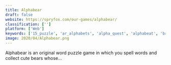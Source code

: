 ```yaml
---
title: Alphabear
draft: false 
website: https://spryfox.com/our-games/alphabear/
classification: ['']
platform: ['Web']
keywords: ['15_puzzle', 'ar_alphabets', 'alpha_quest', 'alphabeat', 'brain_errors', 'brain_pump', 'bushido_bear', 'creative_everywhere', 'crosswords_arena', 'letters_of_gold', 'lexica', 'metamorphabet', 'rex_verbi', 'ruzzle_adventure', 'tanglet', 'wavepot', 'webfeud', 'word_domination', 'wordament', 'wordfeud', 'wordiamo', 'words_constructor', 'words_with_friends']
image: 2020/04/Alphabear.png
---
```

Alphabear is an original word puzzle game in which you spell words and collect cute bears whose...